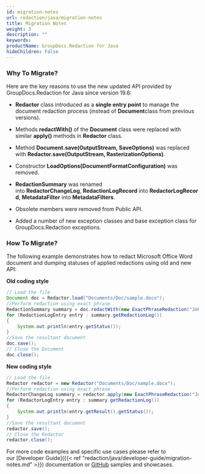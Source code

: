 ```yaml
---
id: migration-notes
url: redaction/java/migration-notes
title: Migration Notes
weight: 3
description: ""
keywords: 
productName: GroupDocs.Redaction for Java
hideChildren: False
---
```

### Why To Migrate?

  
Here are the key reasons to use the new updated API provided by GroupDocs.Redaction for Java since version 19.6:

*   **Redactor** class introduced as a **single entry point** to manage the document redaction process (instead of **Document**class from previous versions).
    
*   Methods **redactWith()** of the **Document** class were replaced with similar **apply()** methods in **Redactor** class.
    
*   Method **Document.save(OutputStream, SaveOptions)** was replaced with **Redactor.save(OutputStream, RasterizationOptions)**.
*   Constructor **LoadOptions(DocumentFormatConfiguration)** was removed.  
    
*   **RedactionSummary** was renamed into **RedactorChangeLog**, **RedactionLogRecord** into **RedactorLogRecord**, **MetadataFilter** into **MetadataFilters**.  
    
*   Obsolete members were removed from Public API.
    
*   Added a number of new exception classes and base exception class for GroupDocs.Redaction exceptions.  
    

### How To Migrate?

The following example demonstrates how to redact Microsoft Office Word document and dumping statuses of applied redactions using old and new API:  

**Old coding style**

```java
// Load the file
Document doc = Redactor.load("Documents/Doc/sample.docx");
//Perform redaction using exact phrase
RedactionSummary summary = doc.redactWith(new ExactPhraseRedaction("John Doe", new ReplacementOptions("[Personal]")));
for (RedactionLogEntry entry : summary.getRedactionLog())
{
	System.out.println(entry.getStatus());
}
//Save the resultant document
doc.save();
// Close the Document
doc.close();
```

**New coding style**

```java
// Load the file
Redactor redactor = new Redactor("Documents/Doc/sample.docx");
//Perform redaction using exact phrase
RedactorChangeLog summary = redactor.apply(new ExactPhraseRedaction("John Doe", new ReplacementOptions("[Personal]")));
for (RedactorLogEntry entry : summary.getRedactionLog())
{
	System.out.println(entry.getResult().getStatus());
}
//Save the resultant document
redactor.save();
// Close the Redactor 
redactor.close();
```

For more code examples and specific use cases please refer to our [Developer Guide]({{< ref "redaction/java/developer-guide/migration-notes.md" >}}) documentation or [GitHub](https://github.com/groupdocs-redaction/GroupDocs.Redaction-for-Java) samples and showcases.
